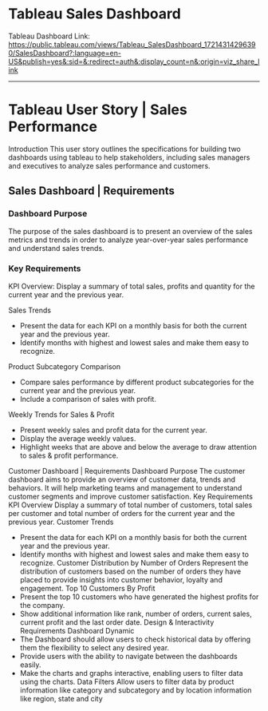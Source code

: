 # Tableau Sales Dashboard

Tableau Dashboard Link:
https://public.tableau.com/views/Tableau_SalesDashboard_17214314296390/SalesDashboard?:language=en-US&publish=yes&:sid=&:redirect=auth&:display_count=n&:origin=viz_share_link

-----

# Tableau User Story | Sales Performance

Introduction
This user story outlines the specifications for building two dashboards using tableau to help stakeholders, including sales managers and executives to analyze sales performance and customers.

## Sales Dashboard | Requirements

### Dashboard Purpose

The purpose of the sales dashboard is to present an overview of the sales metrics and trends in order to analyze year-over-year sales performance and understand sales trends.

### Key Requirements

KPI Overview:
Display a summary of total sales, profits and quantity for the current year and the previous year.

Sales Trends
-    Present the data for each KPI on a monthly basis for both the current year and the previous year.
-    Identify months with highest and lowest sales and make them easy to recognize.

Product Subcategory Comparison
-    Compare sales performance by different product subcategories for the current year and the previous year.
-    Include a comparison of sales with profit.

Weekly Trends for Sales & Profit
-    Present weekly sales and profit data for the current year.
-    Display the average weekly values.
-    Highlight weeks that are above and below the average to draw attention to sales & profit performance.



Customer Dashboard | Requirements
Dashboard Purpose
The customer dashboard aims to provide an overview of customer data, trends and behaviors. It will help marketing teams and management to understand customer segments and improve customer satisfaction.
Key Requirements
KPI Overview
Display a summary of total number of customers, total sales per customer and total number of orders for the current year and the previous year.
Customer Trends
-	Present the data for each KPI on a monthly basis for both the current year and the previous year.
-	Identify months with highest and lowest sales and make them easy to recognize.
Customer Distribution by Number of Orders
Represent the distribution of customers based on the number of orders they have placed to provide insights into customer behavior, loyalty and engagement.
Top 10 Customers By Profit
-	Present the top 10 customers who have generated the highest profits for the company.
-	Show additional information like rank, number of orders, current sales, current profit and the last order date.
Design & Interactivity Requirements
Dashboard Dynamic
-	The Dashboard should allow users to check historical data by offering them the flexibility to select any desired year.
-	Provide users with the ability to navigate between the dashboards easily.
-	Make the charts and graphs interactive, enabling users to filter data using the charts.
Data Filters
Allow users to filter data by product information like category and subcategory and by location information like region, state and city


